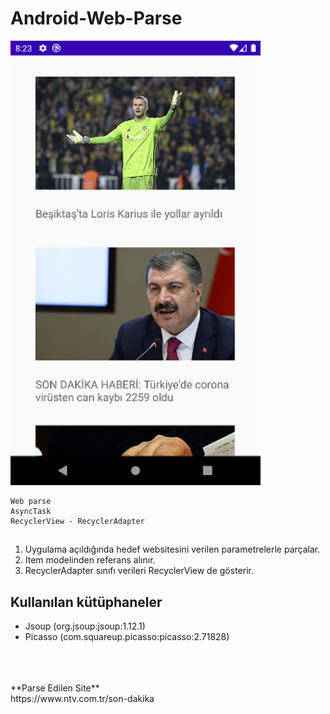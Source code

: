 # Android-Web-Parse

<img src="https://raw.githubusercontent.com/eminakcil/Android-Web-Parse/master/demo/Screenshot.png" alt="Görünüm" width="400"/> 
</br>

```
Web parse
AsyncTask
RecyclerView - RecyclerAdapter
```

##

 1. Uygulama açıldığında hedef websitesini verilen parametrelerle parçalar.
 2. Item modelinden referans alınır.
 3. RecyclerAdapter sınıfı verileri RecyclerView de gösterir.

## Kullanılan kütüphaneler

 - Jsoup (org.jsoup:jsoup:1.12.1)
 - Picasso (com.squareup.picasso:picasso:2.71828)
</br>
</br>
</br>
**Parse Edilen Site**</br>
https://www.ntv.com.tr/son-dakika

